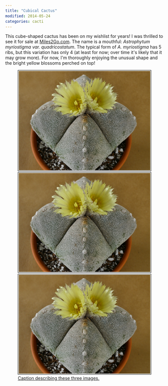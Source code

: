 ```yaml
---
title: "Cubical Cactus"
modified: 2014-05-24
categories: cacti
---
```


This cube-shaped cactus has been on my wishlist for years!  I was thrilled to see it for sale at [Miles2Go.com](http://miles2go.com/). The name is a mouthful: *Astrophytum myriostigma var. quadricostatum*. The typical form of *A. myriostigma* has 5 ribs, but this variation has only 4 (at least for now; over time it's likely that it may grow more). For now, I'm thoroughly enjoying the unusual shape and the bright yellow blossoms perched on top!

<figure class="third">
  <a href="images/P1080566cm.jpg"><img src="images/P1080566cm.jpg">
  <a href="/images/P1080566cm.jpg"><img src="/images/P1080566cm.jpg">
  <a href="/images/P1080566cm.jpg"><img src="/images/P1080566cm.jpg">
  <figcaption>Caption describing these three images.</figcaption>
</figure>
